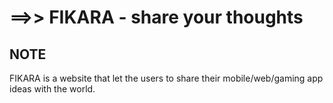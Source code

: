 ==>> FIKARA 
           - share your thoughts
============================================

NOTE
--------
FIKARA is a website that let the users to  share their mobile/web/gaming app ideas with the world.
